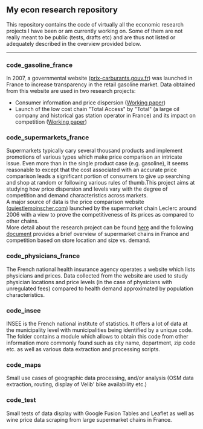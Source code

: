 ## My econ research repository

This repository contains the code of virtually all the economic research projects I have been or am currently working on. Some of them are not really meant to be public (tests, drafts etc) and are thus not listed or adequately described in the overview provided below.

----------

### code_gasoline_france

In 2007, a governmental website ([prix-carburants.gouv.fr](http://www.prix-carburants.gouv.fr)) was launched in France to increase transparency in the retail gasoline market. Data obtained from this website are used in two research projects:

- Consumer information and price dispersion ([Working paper](https://github.com/etiennecha/master_code/blob/master/papers/french_retail_gasoline_dispersion/report.pdf))
- Launch of the low cost chain "Total Access" by "Total" (a large oil company and historical gas station operator in France) and its impact on competition ([Working paper](https://github.com/etiennecha/master_code/blob/master/papers/french_retail_gasoline_total_access/report.pdf))

### code_supermarkets_france

Supermarkets typically cary several thousand products and implement promotions of various types which make price comparison an intricate issue. Even more than in the single product case (e.g. gasoline), it seems reasonable to except that the cost associated with an accurate price comparison leads a significant portion of consumers to give up searching and shop at random or following various rules of thumb.This project aims at studying how price dispersion and levels vary with the degree of competition and demand characteristics across markets.  
A major source of data is the price comparison website ([quiestlemoinscher.com](http://www.quiestlemoinscher.com/)) launched by the supermarket chain Leclerc around 2006 with a view to prove the competitiveness of its prices as compared to other chains.  
More detail about the research project can be found [here](https://github.com/etiennecha/master_code/tree/master/code_supermarkets_france) and the following [document](https://github.com/etiennecha/master_code/blob/master/papers/french_supermarkets/report.pdf) provides a brief overview of supermarket chains in France and competition based on store location and size vs. demand.

### code_physicians_france

The French national health insurance agency operates a website which lists physicians and prices. Data collected from the website are used to study physician locations and price levels (in the case of physicians with unregulated fees) compared to health demand approximated by population characteristics.

### code_insee

INSEE is the French national institute of statistics. It offers a lot of data at the municipality level with municipalities being identified by a unique code. The folder contains a module which allows to obtain this code from other information more commonly found such as city name, department, zip code etc. as well as various data extraction and processing scripts.

### code_maps

Small use cases of geographic data processing, and/or analysis (OSM data extraction, routing, display of Velib' bike availability etc.)

### code_test

Small tests of data display with Google Fusion Tables and Leaflet as well as wine price data scraping from large supermarket chains in France.
